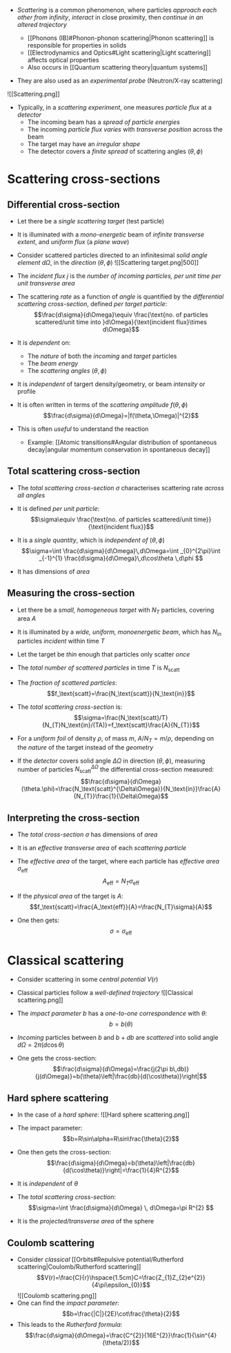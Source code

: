 - _Scattering_ is a common phenomenon, where particles _approach each other from infinity_, _interact_ in close proximity, then _continue in an altered trajectory_
	- [[Phonons (IB)#Phonon-phonon scattering|Phonon scattering]] is responsible for properties in solids
	- [[Electrodynamics and Optics#Light scattering|Light scattering]] affects optical properties
	- Also occurs in [[Quantum scattering theory|quantum systems]]

- They are also used as an _experimental probe_ (Neutron/X-ray scattering)

![[Scattering.png]]

- Typically, in a _scattering experiment_, one measures _particle flux_ at a _detector_
	- The incoming beam has a _spread of particle energies_
	- The incoming _particle flux varies_ with _transverse position_ across the beam
	- The target may have an _irregular shape_
	- The detector covers a _finite spread_ of scattering angles $(\theta,\phi)$

# Scattering cross-sections

## Differential cross-section
- Let there be a _single scattering target_ (test particle)
- It is illuminated with a _mono-energetic_ beam of _infinite transverse extent_, and _uniform flux_ (a _plane wave_)
- Consider scattered particles directed to an infinitesimal _solid angle element_ $d\Omega$, in the _direction_ $(\theta,\phi)$
![[Scattering target.png|500]]

- The _incident flux_ $j$  is the _number of incoming particles, per unit time per unit transverse area_

- The scattering _rate_ as a function of _angle_ is quantified by the _differential scattering cross-section_, defined _per target particle_:
$$\frac{d\sigma}{d\Omega}\equiv \frac{\text{no. of particles scattered/unit time into }d\Omega}{\text{incident flux}\times d\Omega}$$

- It is _dependent_ on:
	- The _nature_ of both the _incoming_ and _target_ particles
	- The _beam energy_
	- The _scattering angles_ $(\theta,\phi)$
- It is _independent_ of targert density/geometry, or beam _intensity_ or profile

- It is often written in terms of the _scattering amplitude_ $f(\theta,\phi)$
$$\frac{d\sigma}{d\Omega}=|f(\theta,\Omega)|^{2}$$
- This is often _useful_ to understand the reaction
	- Example: [[Atomic transitions#Angular distribution of spontaneous decay|angular momentum conservation in spontaneous decay]]

## Total scattering cross-section
- The _total scattering cross-section_ $\sigma$ characterises scattering rate _across all angles_
- It is defined _per unit particle_:
$$\sigma\equiv \frac{\text{no. of particles scattered/unit time}}{\text{incident flux}}$$

- It is a _single quantity_, which is _independent of_ $(\theta,\phi)$
$$\sigma=\int \frac{d\sigma}{d\Omega}\,d\Omega=\int _{0}^{2\pi}\int _{-1}^{1} \frac{d\sigma}{d\Omega}\,d\cos\theta  \,d\phi  $$
- It has dimensions of _area_

## Measuring the cross-section
- Let there be a _small, homogeneous target_ with $N_T$ particles, covering area $A$ 
- It is illuminated by a _wide, uniform, monoenergetic beam_, which has $N_\text{in}$ particles _incident_ within time $T$
- Let the target be _thin_ enough that particles only scatter _once_

- The _total number of scattered particles_ in time $T$ is $N_\text{scatt}$
- The _fraction of scattered particles_:
$$f_\text{scatt}=\frac{N_\text{scatt}}{N_\text{in}}$$

- The _total scattering cross-section_ is:
$$\sigma=\frac{N_\text{scatt}/T}{N_{T}N_\text{in}/(TA)}=f_\text{scatt}\frac{A}{N_{T}}$$

- For a _uniform foil_ of density $\rho$, of mass $m$, $A/N_T=m/\rho$, depending on the _nature_ of the target instead of the _geometry_

- If the _detector_ covers solid angle $\Delta\Omega$ in direction $(\theta,\phi)$, measuring number of particles $N_\text{scatt}^{\Delta\Omega}$ the differential cross-section measured:
$$\frac{d\sigma}{d\Omega}(\theta.\phi)=\frac{N_\text{scatt}^{\Delta\Omega}}{N_\text{in}}\frac{A}{N_{T}}\frac{1}{\Delta\Omega}$$

## Interpreting the cross-section
- The _total cross-section_ $\sigma$ has dimensions of _area_
- It is an _effective transverse area_ of each _scattering particle_

- The _effective area_ of the target, where each particle has _effective area_ $\sigma _\text{eff}$
$$A_\text{eff}=N_{T}\sigma _\text{eff}$$

- If the _physical area_ of the target is $A$:
$$f_\text{scatt}=\frac{A_\text{eff}}{A}=\frac{N_{T}\sigma}{A}$$
- One then gets:
$$\sigma=\sigma _\text{eff}$$

# Classical scattering
- Consider scattering in some _central potential_ $V(r)$
- Classical particles follow a _well-defined trajectory_
![[Classical scattering.png]]

- The _impact parameter_ $b$ has a _one-to-one correspondence_ with $\theta$:
$$b=b(\theta)$$
- _Incoming_ particles between $b$ and $b+db$ are _scattered_ into solid angle $d\Omega=2\pi(d\cos\theta)$
- One gets the cross-section:
$$\frac{d\sigma}{d\Omega}=\frac{j(2\pi b\,db)}{j(d\Omega)}=b(\theta)\left|\frac{db}{d(\cos\theta)}\right|$$

## Hard sphere scattering
- In the case of a _hard sphere_:
![[Hard sphere scattering.png]]
- The impact parameter:
$$b=R\sin\alpha=R\sin\frac{\theta}{2}$$
- One then gets the cross-section:
$$\frac{d\sigma}{d\Omega}=b(\theta)\left|\frac{db}{d(\cos\theta)}\right|=\frac{1}{4}R^{2}$$
- It is _independent_ of $\theta$

- The _total scattering cross-section_:
$$\sigma=\int \frac{d\sigma}{d\Omega} \, d\Omega=\pi R^{2} $$
- It is the _projected/transverse area_ of the sphere

## Coulomb scattering
- Consider _classical_ [[Orbits#Repulsive potential/Rutherford scattering|Coulomb/Rutherford scattering]]
$$V(r)=\frac{C}{r}\hspace{1.5cm}C=\frac{Z_{1}Z_{2}e^{2}}{4\pi\epsilon_{0}}$$
![[Coulomb scattering.png]]
- One can find the _impact parameter_:
$$b=\frac{|C|}{2E}\cot\frac{\theta}{2}$$
- This leads to the _Rutherford formula_:
$$\frac{d\sigma}{d\Omega}=\frac{C^{2}}{16E^{2}}\frac{1}{\sin^{4}(\theta/2)}$$